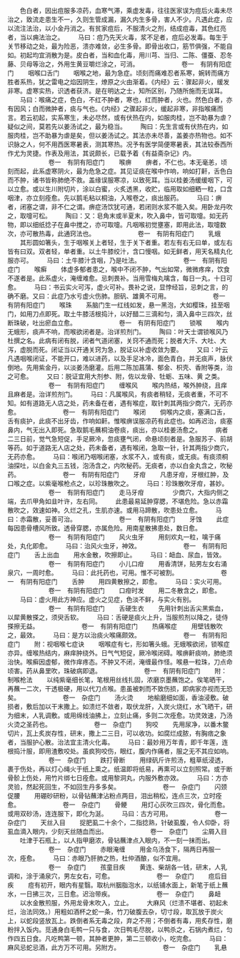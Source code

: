 <!-- { "loadSidebar": true } -->
　　色白者，因出痘服多凉药，血寒气滞，乘虚发毒，往往医家误为痘后火毒未尽治之，致流走患生不一，久则生管成漏，漏久内生多骨，害人不少。凡遇此症，应以流注法治，以小金丹消之。有贫家痘后，不服清火之剂，结成痘毒，其色红亮者，当以痈法治之。
　　马曰：痘乃先天火毒，浆不足者，痘后必发毒。每生于关节移动之处，最为险恶，溃亦难敛，必生多骨。即骨出收口，筋节俱强，不能自如。初起均宜消散为是。皮白者，当和血化毒，用川芎、当归、二陈、僵蚕、忍冬藤、贝母等治之，外用生黄豆嚼烂涂之，可消。
　　
　　
　　卷一　有阴有阳症门
　　咽喉口舌门
　　咽喉之地，最为急症。顷刻而痛难忍者系寒，婉转而痛方胜者系热，犹之雷电之焰因阴生，燎原之火由渐着。《内经》云：骤起非火，缓发非寒。虚寒实热，识透者获济。是在明达之士，知所区别，乃随所施而无误耳。
　　马曰：喉痛之症，色白，不红不肿者，寒也，红而肿者，火也。然色白者，亦有因风；白而微肿者，痰与气也。《内经》之骤起非火，缓起非寒，非指喉痛而言。若云初起，实系寒生，未必尽然，或有伏热在内，如服肉桂，岂不助暴为虐？疑似之间，莫若先以姜汤试之，最为稳当。
　　陶曰：先生言或有伏热在内，如服肉桂，岂不助暴为虐是矣，但以姜汤试之。其法亦未尽善，盖姜亦热物也。如不识脉之人，何不用西医寒暑表，测其寒热。况予有医学简便寒暑表，其法较泰西所作尤为灵捷。作表及用法，其说颇长，已载予着《有益斋杂记》内。
　　
　　
　　卷一　有阴有阳症门
　　喉痹
　　痹者，不仁也。本无毫恙，顷刻而起，此系虚寒阴火，最为危急之症。其见证痰在喉中作响，响如打鼾，舌色白而不肿，诸书皆称肺绝不救。盖缘误服寒凉，以致死耳。当以桂姜汤缓缓咽下，可以立愈。或以生川附切片，涂以白蜜，火炙透黑，收贮，临用取如细粞一粒，口含咽津，亦立刻痊愈。先以鹅毛粘以桐油，入喉卷之，痰出服药。
　　马曰：痹者，闭塞之谓，非不仁之谓。痹症汤饮犹可通，若闭则水浆不能入矣。用卧龙丹吹之，取嚏可松。
　　陶曰：又：皂角末或半夏末，吹入鼻中，皆可取嚏。如无药物，即以细纸捻子在鼻中搅之，亦可取嚏。凡咽喉初觉壅塞，即用此法，取嚏数次，亦可散热毒，此通窍法也。
　　
　　
　　卷一　有阴有阳症门
　　乳蛾
　　其形圆如箸头，生于咽喉关上者轻，生于关下者重。若左有右无曰单，或左右皆有曰双。双者轻，单者重。以土牛膝绞汁，含口慢咽。如无鲜者，用天名精丸化服亦可。
　　马曰：土牛膝汁含咽，乃是吐法。
　　
　　
　　卷一　有阴有阳症门
　　喉癣
　　体虚多郁者患之，喉中不闭不肿，气出如常，微微疼痒，饮食不遂者是。此系虚火，淹缠难愈。忌刺畏补。当用雪梅丸噙含，每日一丸，十日可愈。
　　马曰：书云实火可泻，虚火可补。畏补之说，显悖经旨，忌刺之言，的确不磨。又曰：此症乃水亏虚火伤肺。胆矾、雄黄不可用。
　　
　　
　　卷一　有阴有阳症门
　　喉珠
　　系脑门生一红线如发，悬一黑泡，大如樱珠，挂至咽门，如用刀点即死。取土牛膝活根捣汁，以好醋二三滴和匀，滴入鼻中三四次，丝断珠破，吐出瘀血立愈。
　　
　　
　　卷一　有阴有阳症门
　　锁喉
　　喉内无蛾形，痰声不响，而喉欲闭者是。治详煎剂门。
　　陶曰：叶天士谓锁喉风乃杜撰之名。此病有闭有脱，闭者气道闭塞，关窍不通而死；脱者大汗、大吐、大泻，虚脱而死。闭证当以开通关窍为急，脱证以补虚收敛为要。
　　又曰：叶云凡遇咽喉闭证，不能开口，难以进药，以及手足冰冷，面色青白，并无痰声，脉伏倒地。先用紫金丹，以淡姜汤磨灌。后用二陈加菖蒲、郁金、枳壳、香附等类，治之可愈。
　　又曰：脱证宜用大剂参、附，佐以龙骨、牡蛎、五味、黄 之类。
　　
　　
　　卷一　有阴有阳症门
　　缠喉风
　　喉内热结，喉外肿绕，且痒且麻者是。治详煎剂门。
　　马曰：凡属喉风，有痰者稍轻，无痰者重，不可不知。如有道路无人店之处，药未备在者，遇有喉症，取针刺其两指少商穴，无药亦愈。
　　
　　
　　卷一　有阴有阳症门
　　喉闭
　　倘喉内之痰，塞满口舌，舌有痰护，此痰不出牙齿，作响如鼾。惟喉痹误服凉药有此症也。如再迟治，痰塞鼻内，气无出入即死。急取鹅毛蘸桐油卷痰，痰出，亦以桂姜汤愈之。
　　病者二三日前，觉气急短促，手足厥冷，忽痰壅气闭，命悬顷刻者是。急服苏子、前胡等药。如于道路无人店之处，药未备者，遇有喉闭，急取一针，针其两指少商穴，无药亦愈。
　　马曰：喉闭乃咽喉闭塞，水浆不入，或有痰，或无痰。有痰须桐油探吐，以白金丸三五钱，泡汤含之，内吹秘药。无痰者，亦以白金丸含之，吹秘药。
　　
　　
　　卷一　有阴有阳症门
　　牙疳
　　凡患牙疳，牙根红肿，及口喉之症。以紫毫喉枪点之，以珍珠散吹之。
　　马曰：珍珠散吹牙疳，甚妙。
　　
　　
　　卷一　有阴有阳症门
　　走马牙疳
　　
　　少商穴，大指内侧之端，去爪甲角如韭叶许，左右同。
　　此患最易延肿穿腮，不堪危险。急以赤霜散吹之，效速如神。久烂之孔，生肌亦速。或用马蹄散，吹患处立愈。
　　马曰：赤霜散，妥善可治。
　　
　　
　　卷一　有阴有阳症门
　　牙蚀
　　此症每因患骨槽风所致。透骨穿腮，亦属危险。用南星散拂患处，数日愈。
　　
　　
　　卷一　有阴有阳症门
　　风火虫牙
　　用刻欢丸一粒，噙于痛处，丸化即愈。
　　马曰：治风火虫牙，神效。
　　
　　
　　卷一　有阴有阳症门
　　舌上出血
　　用水金散，吹擦即止。
　　马曰：衄血、尿血，皆效。
　　
　　
　　卷一　有阴有阳症门
　　小儿口疳
　　用香清饼，贴男左女右涌泉穴，一周时愈。
　　马曰：此托药也，可用。惟不可被割。
　　
　　
　　卷一　有阴有阳症门
　　舌肿
　　用四黄散擦之，即愈。
　　马曰：实火可用。
　　
　　
　　卷一　有阴有阳症门
　　口疳时发
　　用二冬散含之，即愈。
　　马曰：虚火用此方神应。虚火之见症，色淡不鲜，与实火有别。
　　
　　
　　卷一　有阴有阳症门
　　舌硬生衣
　　先用针刺出舌尖黑紫血，以犀黄散搽之，须臾舌软。
　　马曰：舌硬是痰火上升，当服煎剂以降之，徒侍搽擦无益。
　　
　　
　　卷一　有阴有阳症门
　　热痛喉症
　　用壁钱散吹之，最效。
　　马曰：是方以治痰火喉痛颇效。
　　
　　
　　卷一　有阴有阳症门
　　附：视咽喉七症诀
　　咽喉症有七，形如箸头蛾。无蛾喉欲闭，锁喉症亦异。缠喉热结内，麻痒肿绕外。日气气短促，厥冷喉闭碍。喉痹鼾痰响，肺绝须治快。喉癣因虚郁，微作痒疼态。不肿又不闭，淹缠最作怪。喉悬一粒珠，刀点命顷害。药从鼻里吹，珠破病即退。
　　
　　
　　卷一　有阴有阳症门
　　附：制喉枪法
　　以纯紫毫细长笔，笔根用丝线扎固，浓磨京墨蘸饱之。俟笔晒干，再蘸一二次，干透极硬，用以代刀点喉。患虽被刺而不致伤损，即病家亦视而无恐矣。
　　
　　
　　卷一　杂症门
　　汤火烫
　　地榆磨细如面，香油浸敷。破损者，敷后加以干末撒上。如溃烂不敛者，取伏龙肝，入炭火烧红，水飞晒干，研为细末，人乳调敷。或用绵线油拂上，立刻止痛，多则二次痊愈。功灵效速，乃汤火烫之圣药也。
　　
　　
　　卷一　杂症门
　　狗咬
　　先用尿净，以番木鳖切片，瓦上炙炭存性，研末，撒上二三日，可以收功。如腐烂成脓，有胸痞之象者，当服护心散。治法宜主清火化毒。
　　马曰：最妙用万年青，即千年莲，连根捣汁服，即用渣敷咬处。虽疯狗咬伤，眼红，腹内作痛者，服之无不其应如响。
　　
　　
　　卷一　杂症门
　　跌打骨断
　　用绿矾斤许煎汤，粗草纸浸透，裹于伤处，再以灯心绳火于纸上熏之。纸温即将纸易，再熏可以立刻照常。或于断骨骱上伤处，用竹片绑七日痊愈。或用黎洞丸，内服外敷亦效。
　　马曰：方亦灵验，然起死回生，不如回生丹多多矣。
　　
　　
　　卷一　杂症门
　　闪颈促腰
　　用硼砂研粉，以骨钻蘸津沾粉点两目，泪出稍松，连点三次，立时痊愈。
　　
　　
　　卷一　杂症门
　　骨鲠
　　用灯心灰吹三四次，骨化而愈。或用双砂汤，连连服下，即化为涎。
　　马曰：古方可用。
　　
　　
　　卷一　杂症门
　　天丝入目
　　捉肥虱二十余个，二指捻熟，针破虱腹，令人仰卧，将虱血滴入眼内，少刻天丝随血而出。
　　
　　
　　卷一　杂症门
　　尘屑入目
　　吐津于石瓶上，以人指甲磨浓，骨钻蘸津点入眼内，不一刻一抹而出。
　　
　　
　　卷一　杂症门
　　赤眼淹缠
　　用金乌汤食下，隔两日再服一次，痊愈。
　　马曰：赤眼乃肝肺之热，杜仲酒酿，似不宜用。
　　
　　
　　卷一　杂症门
　　孩童目疾
　　黄连、柴胡各一钱，研末，人乳调和，涂于涌泉穴，男左女右，可愈。
　　
　　
　　卷一　杂症门
　　痘后目疾
　　痘有初开，眼内有星翳。取杭州胭脂泡水，以纸铺水面上，新笔于纸上蘸水，一日拂三次，三日愈。迟治带疾。
　　
　　
　　卷一　杂症门
　　鼻衄
　　以水金散煎服，外用龙骨末吹入，立止。
　　大麻风（烂溃不堪者、初起未烂，治法同效。）用粗如酒杯之蛇一条，竹刀破腹去杂，切寸段，取瓦放于炭火上，以蛇段竖放瓦上。跌倒者系无毒之段，弃之不用；不倒者有毒，用炙存性，磨粉拌入饭内。觅通身白毛鸭一只与食，次日鸭毛尽脱，以鸭杀之，石锅内煮烂，匀作四五日食。凡吃鸭第一顿，其肿者更肿，第二三顿收小，吃完愈。
　　马曰：麻风忌蛇忌酒，此方万不可用。另附方。
　　
　　
　　卷一　杂症门
　　乳悬
